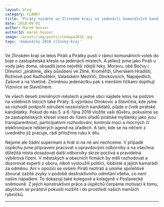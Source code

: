 ```yaml
---
layout: blog
category: CLANKY
title: 'Piráty najdete ve Zlínském kraji na jedenácti komunálních kandidátkách'
date: 2018-09-01
author: Marek Houser
authorId: marek.houser
image: /assets/img/posts/zlkmapa2018.jpg
tags: 'komunálky 2018 zlínský-kraj'
---
```

Ve Zlínském kraji se letos Piráti a Pirátky pustí v rámci komunálních voleb do boje o zastupitelská křesla na jedenácti místech. A jelikož jsme jako Piráti u vody jako doma, obsadili jsme největší zdejší řeky. Moravu, obě Bečvy i Dřevnici „pirátíme„ díky působení ve Zlíně, Kroměříži, Uherském Hradišti, Rožnově pod Radhoštěm, Valašském Meziříčí, Otrokovicích, Napajedlích, Zašové a na Vsetíně. Zmíněnou jedenáctku pak s menšími říčkami doplňují Vizovice se Slavičínem.

Ve všech deseti zmíněných městech a jedné obci najdete letos na podzim na volebních lístcích také Piráty. S výjimkou Otrokovic a Slavičína, kde jsme se rozhodli podpořit sdružení nezávislých kandidátů, půjde o čistě pirátské kandidátky. Pokud do nás 5. a 6. října 2018 vložíte vaši důvěru, pokusíme se ze zastupitelských křesel vnést do řízení úřadů pirátské myšlenky jako jsou transparentnost, participativní rozhodování, kontrola moci a mocných či elektronizace některých agend na úřadech. A tam, kde se na něčem z uvedného již pracuje, rádi přiložíme ruku k dílu.

Nejsme ale žádní supermani a hrát si na ně ani nechceme. V případě úspěchu jsme připraveni pracovat s opravdovými odborníky a na všechna důležitá místa dosazovat další odborníky skrze poctivá a pravidelná výběrová řízení. V městských a obecních firmách by měli rozhodovat a dozorovat experti z oboru, nikoli vysloužilí politici, lobbisté a jejich kamarádi za odměnu. Ani v opozici se ovšem Piráti neztratí a umíme spolehlivě zbourat zažité zvyky v podobě destruktivního odmítání všeho, co není naším nápadem. To dokazují také kolegové a kolegyně v Poslanecké sněmovně. Z jejich konstruktivní práce a úspěchů čerpáme motivaci k tomu, abychom se pirátství pokusili rozšířit i do prostředí našich menších rybníčků.

- - -
